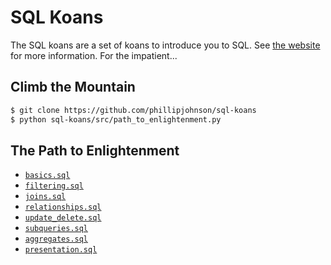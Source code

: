 # SQL Koans
The SQL koans are a set of koans to introduce you to SQL. See [the website](http://sqlkoans.com) for more information. For the impatient...

## Climb the Mountain
```sh
$ git clone https://github.com/phillipjohnson/sql-koans
$ python sql-koans/src/path_to_enlightenment.py
```

## The Path to Enlightenment
- [`basics.sql`](./src/koans/basics.sql)
- [`filtering.sql`](./src/koans/filtering.sql)
- [`joins.sql`](./src/koans/joins.sql)
- [`relationships.sql`](./src/koans/relationships.sql)
- [`update_delete.sql`](./src/koans/update_delete.sql)
- [`subqueries.sql`](./src/koans/subqueries.sql)
- [`aggregates.sql`](./src/koans/aggregates.sql)
- [`presentation.sql`](./src/koans/presentation.sql)